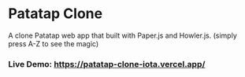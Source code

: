 # Patatap Clone

A clone Patatap web app that built with Paper.js and Howler.js.
(simply press A-Z to see the magic)

### Live Demo: https://patatap-clone-iota.vercel.app/

